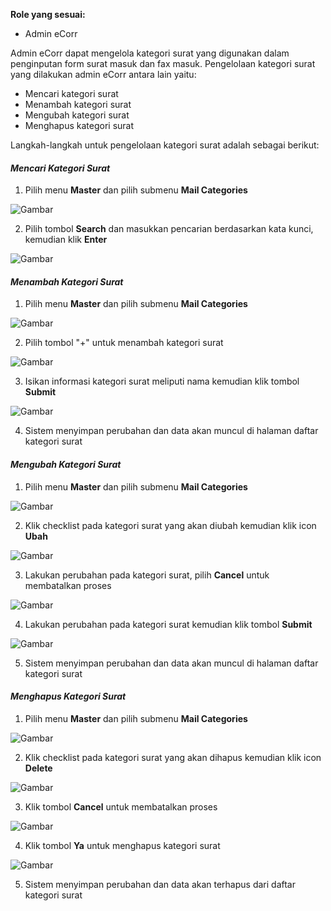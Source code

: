 **Role yang sesuai:**

- Admin eCorr

Admin eCorr dapat mengelola kategori surat yang digunakan dalam penginputan form surat masuk dan fax masuk. Pengelolaan kategori surat yang dilakukan admin eCorr antara lain yaitu:

- Mencari kategori surat
- Menambah kategori surat
- Mengubah kategori surat
- Menghapus kategori surat

Langkah-langkah untuk pengelolaan kategori surat adalah sebagai berikut:

#### *Mencari Kategori Surat*

1. Pilih menu **Master** dan pilih submenu **Mail Categories**

 ![Gambar](_screenshoot_data_master/DM40.png/?sanitize=true)

2. Pilih tombol **Search** dan masukkan pencarian berdasarkan kata kunci, kemudian klik **Enter**

 ![Gambar](_screenshoot_data_master/DM41.png/?sanitize=true)

#### *Menambah Kategori Surat*

1. Pilih menu **Master** dan pilih submenu **Mail Categories**

 ![Gambar](_screenshoot_data_master/DM42.png/?sanitize=true)

2. Pilih tombol &quot;+&quot; untuk menambah kategori surat

 ![Gambar](_screenshoot_data_master/DM43.png/?sanitize=true)

3. Isikan informasi kategori surat meliputi nama kemudian klik tombol **Submit**

 ![Gambar](_screenshoot_data_master/DM44.png/?sanitize=true)

4. Sistem menyimpan perubahan dan data akan muncul di halaman daftar kategori surat
   
#### *Mengubah Kategori Surat*

1. Pilih menu **Master** dan pilih submenu **Mail Categories**

 ![Gambar](_screenshoot_data_master/DM45.png/?sanitize=true)

2. Klik checklist pada kategori surat yang akan diubah kemudian klik icon **Ubah**

 ![Gambar](_screenshoot_data_master/DM46.png/?sanitize=true)

3. Lakukan perubahan pada kategori surat, pilih **Cancel** untuk membatalkan proses

 ![Gambar](_screenshoot_data_master/DM47.png/?sanitize=true)

4. Lakukan perubahan pada kategori surat kemudian klik tombol **Submit**

 ![Gambar](_screenshoot_data_master/DM48.png/?sanitize=true)

5. Sistem menyimpan perubahan dan data akan muncul di halaman daftar kategori surat
 
#### *Menghapus Kategori Surat*

1. Pilih menu **Master** dan pilih submenu **Mail Categories**

 ![Gambar](_screenshoot_data_master/DM49.png/?sanitize=true)

2. Klik checklist pada kategori surat yang akan dihapus kemudian klik icon **Delete**

 ![Gambar](_screenshoot_data_master/DM50.png/?sanitize=true)

3. Klik tombol **Cancel** untuk membatalkan proses

 ![Gambar](_screenshoot_data_master/DM51.png/?sanitize=true)

4. Klik tombol **Ya** untuk menghapus kategori surat

 ![Gambar](_screenshoot_data_master/DM52.png/?sanitize=true)

5. Sistem menyimpan perubahan dan data akan terhapus dari daftar kategori surat